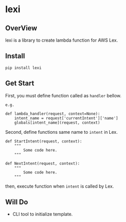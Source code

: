 # lexi

## OverView

lexi is a library to create lambda function for AWS Lex.

## Install

```
pip install lexi
```

## Get Start

First, you must define function called as `handler` bellow.

```
e.g.

def lambda_handler(request, context=None):
    intent_name = request['currentIntent']['name']
    globals[intent_name](request, context)
```

Second, define functions same name to `intent` in Lex.

```
def StartIntent(request, context):
    """
        Some code here.
    """

def NextIntent(request, context):
    """
        Some code here.
    """
```

then, execute function when `intent` is called by Lex.

## Will Do

- CLI tool to initialize template.
